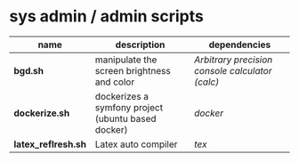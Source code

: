 # sys admin / admin scripts

| name           	 	 		| description                                        | dependencies                                    |
| ----------------			| -------------------------------------------------- | ----------------------------------------------- |
| **bgd.sh**       			| manipulate the screen brightness and color         | *Arbitrary precision console calculator (calc)* |
| **dockerize.sh**      | dockerizes a symfony project (ubuntu based docker) | *docker*                                        |
| **latex_reflresh.sh** | Latex auto compiler                                | *tex*                                           |

